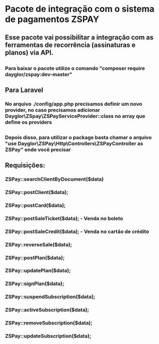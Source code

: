 # Pacote de integração com o sistema de pagamentos ZSPAY
##
## Esse pacote vai possibilitar a integração com as ferramentas de recorrência (assinaturas e planos) via API.
##
##
### Para baixar o pacote utilize o comando "composer require dayglor/zspay:dev-master"
##
##
## Para Laravel
### No arquivo ./config/app.php precisamos definir um novo provider, no caso precisamos adicionar Dayglor\ZSpay\ZSPayServiceProvider::class no array que define os providers
##
##

### Depois disso, para utilizar o package basta chamar o arquivo "use Dayglor\ZSPay\Http\Controllers\ZSPayController as ZSPay" onde você precisar
##
##
## Requisições:
### ZSPay::searchClientByDocument($data)
### ZSPay::postClient($data); 
### ZSPay::postCard($data); 
### ZSPay::postSaleTicket($data);  - Venda no boleto
### ZSPay::postSaleCredit($data);  - Venda no cartão de crédito
### ZSPay::reverseSale($data); 
### ZSPay::postPlan($data); 
### ZSPay::updatePlan($data); 
### ZSPay::signPlan($data); 
### ZSPay::suspendSubscription($data); 
### ZSPay::activeSubscription($data); 
### ZSPay::removeSubscription($data); 
### ZSPay::updateSubscription($data); 
